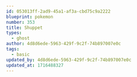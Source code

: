 ```yaml
---
id: 053013ff-2ad9-45a1-af3a-cbd75c9a2222
blueprint: pokemon
number: 353
title: Shuppet
types:
  - ghost
author: 4d8d6ede-5963-429f-9c2f-74b897007e0c
tags:
  - basic
updated_by: 4d8d6ede-5963-429f-9c2f-74b897007e0c
updated_at: 1716488327
---
```

